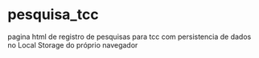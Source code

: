# pesquisa_tcc
pagina html de registro de pesquisas para tcc com persistencia de dados no Local Storage do próprio navegador

